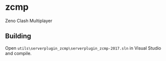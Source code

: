 zcmp
====

Zeno Clash Multiplayer


Building
--------

Open `utils\serverplugin_zcmp\serverplugin_zcmp-2017.sln` in Visual Studio and compile.